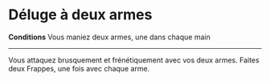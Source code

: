 # Déluge à deux armes

<p><strong>Conditions</strong> Vous maniez deux armes, une dans chaque main</p>
<hr>
<p>Vous attaquez brusquement et frénétiquement avec vos deux armes. Faites deux Frappes, une fois avec chaque arme.</p>